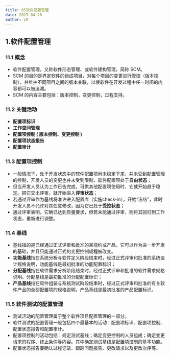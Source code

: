 ```yaml
---
title: 05软件配置管理
date: 2023-04-26
author: LM
---
```


## 1.软件配置管理

### 11.1 概念

- 软件配置管理，又称软件形态管理、或软件建构管理，简称 SCM。
- SCM 的目的是界定软件的组成项目，对每个项目的变更进行管控（版本控制），并维护不同项目之间的版本关联，以使软件在开发过程中任一时间的内容都可以被追溯。
- SCM 的内容主要包括：版本控制，变更控制，过程支持。

### 11.2 关键活动

- **配置项标识**
- **工作空间管理**
- **配置项控制 ( 版本控制、变更控制 )** 
- **配置项状态报告**
- **配置审计**

### 11.3 配置项控制

- 一般情况下，处于开发状态中的软件配置项尚未稳定下来，并未受到配置管理的控制，开发人员的变更也并未受到限制，软件配置项处于**自由状态**；
- 但当开发人员认为工作已告完成，可供其他配置项使用时，它就开始趋于稳定。把它交出评审，就开始进入**评审状态**；
- 若通过评审作为基线将准许进入配置库（实施check-in），开始“冻结”，此时开发人员不允许对其任意修改，因为它已处于**受控状态**；
- 通过评审表明，它确已达到质量要求，但若未能通过评审，则将其回归到工作状态，重新进行调整。

### 11.4 基线

- 基线指的是已经通过正式评审和批准的某规约或产品，它可以作为进一步开发的基础，并且只能通过正式的变更控制规程被改变。
- **功能基线**指在系统分析与软件定义阶段结束时，经过正式评审和批准的系统设计规格说明，功能基线是最初批准的功能配置标识；
- **分配基线**指在软件需求分析阶段结束时，经过正式评审和批准的软件需求规格说明。分配基线是最初批准的分配配置标识；
- **产品基线**指在软件组装与系统测试阶段结束时，经过正式评审和批准的有关软件产品的全部配置项的规格说明，产品基线是最初批准的产品配置标识。

### 11.5 软件测试的配置管理

- 测试活动的配置管理属于整个软件项目配置管理的一部分。
- 软件测试的配置管理一般包括四个最基本的活动：配置项标识、配置项控制、配置状态报告和配置审计。
- 配置项控制的活动包括：规定测试基线；确定变更控制的人员组成；确定变更请求的程序、终止条件等内容。其中确定测试基线是配置项控制的基本功能。
- 配置状态报告要确认过程记录、跟踪问题报告、更改请求以及更改次序等。